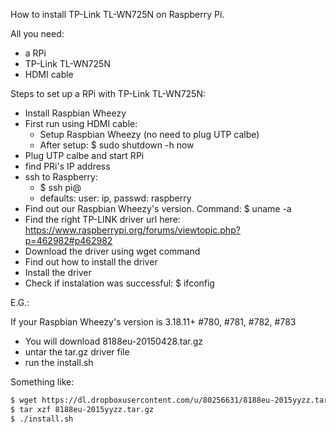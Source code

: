 How to install TP-Link TL-WN725N on Raspberry Pi. 

All you need:
* a RPi
* TP-Link TL-WN725N
* HDMI cable

Steps to set up a RPi with TP-Link TL-WN725N:

* Install Raspbian Wheezy
* First run using HDMI cable:
	* Setup Raspbian Wheezy (no need to plug UTP calbe)
	* After setup: $ sudo shutdown -h now
* Plug UTP calbe and start RPi
* find PRi's IP address
* ssh to Raspberry:
	* $ ssh pi@<IP>
	* defaults: user: ip, passwd: raspberry
* Find out our Raspbian Wheezy's version. Command: $ uname -a
* Find the right TP-LINK driver url here: https://www.raspberrypi.org/forums/viewtopic.php?p=462982#p462982
* Download the driver using wget command
* Find out how to install the driver
* Install the driver
* Check if instalation was successful: $ ifconfig

E.G.:

If your Raspbian Wheezy's version is 3.18.11+ #780, #781, #782, #783
* You will download 8188eu-20150428.tar.gz
* untar the tar.gz driver file 
* run the install.sh

Something like:

```sh
$ wget https://dl.dropboxusercontent.com/u/80256631/8188eu-2015yyzz.tar.gz
$ tar xzf 8188eu-2015yyzz.tar.gz
$ ./install.sh
```